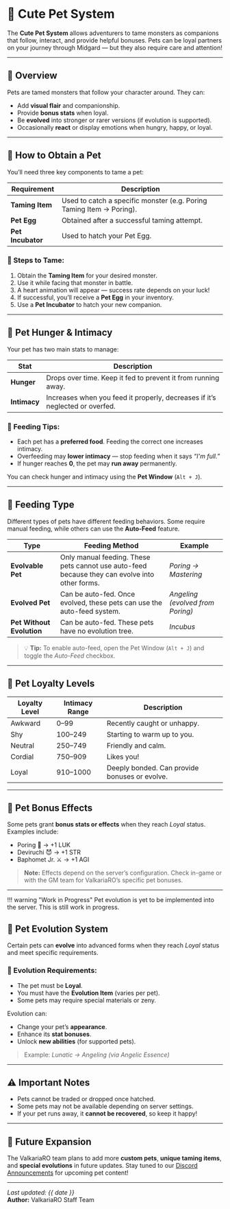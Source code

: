 # 🐾 Cute Pet System

The **Cute Pet System** allows adventurers to tame monsters as companions that follow, interact, and provide helpful bonuses. Pets can be loyal partners on your journey through Midgard — but they also require care and attention!

---

## 🎀 Overview

Pets are tamed monsters that follow your character around. They can:
- Add **visual flair** and companionship.
- Provide **bonus stats** when loyal.
- Be **evolved** into stronger or rarer versions (if evolution is supported).
- Occasionally **react** or display emotions when hungry, happy, or loyal.

---

## 🧩 How to Obtain a Pet

You’ll need three key components to tame a pet:

| Requirement | Description |
|--------------|-------------|
| **Taming Item** | Used to catch a specific monster (e.g. Poring Taming Item → Poring). |
| **Pet Egg** | Obtained after a successful taming attempt. |
| **Pet Incubator** | Used to hatch your Pet Egg. |

### 🐣 Steps to Tame:
1. Obtain the **Taming Item** for your desired monster.  
2. Use it while facing that monster in battle.  
3. A heart animation will appear — success rate depends on your luck!  
4. If successful, you’ll receive a **Pet Egg** in your inventory.  
5. Use a **Pet Incubator** to hatch your new companion.

---

## 💖 Pet Hunger & Intimacy

Your pet has two main stats to manage:

| Stat | Description |
|------|--------------|
| **Hunger** | Drops over time. Keep it fed to prevent it from running away. |
| **Intimacy** | Increases when you feed it properly, decreases if it’s neglected or overfed. |

### 🍖 Feeding Tips:
- Each pet has a **preferred food**. Feeding the correct one increases intimacy.  
- Overfeeding may **lower intimacy** — stop feeding when it says *“I'm full.”*  
- If hunger reaches **0**, the pet may **run away** permanently.  

You can check hunger and intimacy using the **Pet Window** (`Alt + J`).

---

## 🍼 Feeding Type

Different types of pets have different feeding behaviors. Some require manual feeding, while others can use the **Auto-Feed** feature.

| Type | Feeding Method | Example |
|------|----------------|----------|
| **Evolvable Pet** | Only manual feeding. These pets cannot use auto-feed because they can evolve into other forms. | *Poring → Mastering* |
| **Evolved Pet** | Can be auto-fed. Once evolved, these pets can use the auto-feed system. | *Angeling (evolved from Poring)* |
| **Pet Without Evolution** | Can be auto-fed. These pets have no evolution tree. | *Incubus* |

> 💡 **Tip:** To enable auto-feed, open the Pet Window (`Alt + J`) and toggle the *Auto-Feed* checkbox.

---

## 🌟 Pet Loyalty Levels

| Loyalty Level | Intimacy Range | Description |
|----------------|----------------|--------------|
| Awkward | 0–99 | Recently caught or unhappy. |
| Shy | 100–249 | Starting to warm up to you. |
| Neutral | 250–749 | Friendly and calm. |
| Cordial | 750–909 | Likes you! |
| Loyal | 910–1000 | Deeply bonded. Can provide bonuses or evolve. |

---

## 🧠 Pet Bonus Effects

Some pets grant **bonus stats or effects** when they reach *Loyal* status.  
Examples include:
- Poring 🩷 → +1 LUK  
- Deviruchi 😈 → +1 STR  
- Baphomet Jr. ⚔️ → +1 AGI  

> **Note:** Effects depend on the server’s configuration. Check in-game or with the GM team for ValkariaRO’s specific pet bonuses.

---

!!! warning "Work in Progress"
    Pet evolution is yet to be implemented into the server. This is still work in progress.

## 🧬 Pet Evolution System

Certain pets can **evolve** into advanced forms when they reach *Loyal* status and meet specific requirements.

### 🔹 Evolution Requirements:
- The pet must be **Loyal**.
- You must have the **Evolution Item** (varies per pet).
- Some pets may require special materials or zeny.

Evolution can:
- Change your pet’s **appearance**.
- Enhance its **stat bonuses**.
- Unlock **new abilities** (for supported pets).

> Example: *Lunatic → Angeling (via Angelic Essence)*

---


## ⚠️ Important Notes
- Pets cannot be traded or dropped once hatched.  
- Some pets may not be available depending on server settings.  
- If your pet runs away, it **cannot be recovered**, so keep it happy!  

---

## 🏡 Future Expansion

The ValkariaRO team plans to add more **custom pets**, **unique taming items**, and **special evolutions** in future updates. Stay tuned to our [Discord Announcements](https://discord.gg/valkaria) for upcoming pet content!

---

_Last updated: {{ date }}_  
**Author:** ValkariaRO Staff Team  
